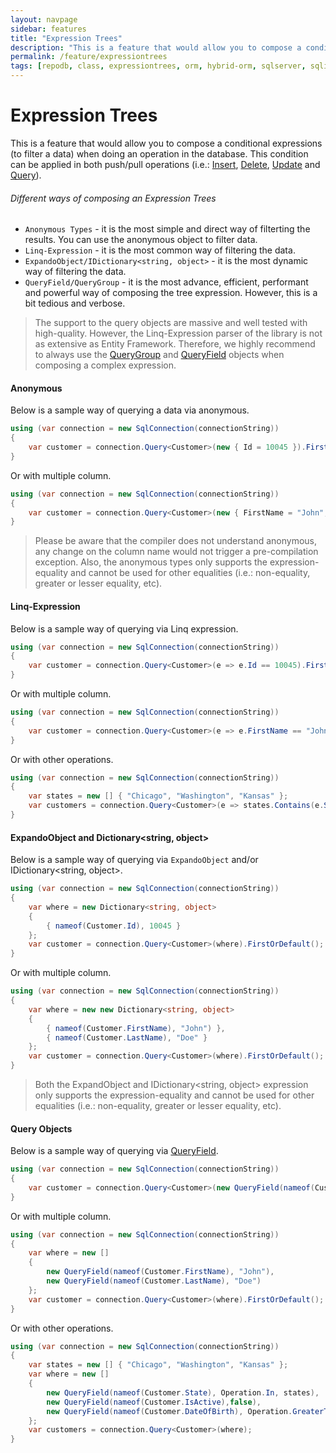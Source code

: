 ```yaml
---
layout: navpage
sidebar: features
title: "Expression Trees"
description: "This is a feature that would allow you to compose a conditional expressions (to filter a data) when doing an operation in the database."
permalink: /feature/expressiontrees
tags: [repodb, class, expressiontrees, orm, hybrid-orm, sqlserver, sqlite, mysql, postgresql]
---
```


# Expression Trees

This is a feature that would allow you to compose a conditional expressions (to filter a data) when doing an operation in the database. This condition can be applied in both push/pull operations (i.e.: [Insert](/operation/insert), [Delete](/operation/delete), [Update](/operation/update) and [Query](/opereration/query)).

###### Different ways of composing an Expression Trees

- `Anonymous Types` - it is the most simple and direct way of filterting the results. You can use the anonymous object to filter data.
- `Linq-Expression` - it is the most common way of filtering the data.
- `ExpandoObject/IDictionary<string, object>` - it is the most dynamic way of filtering the data.
- `QueryField/QueryGroup` - it is the most advance, efficient, performant and powerful way of composing the tree expression. However, this is a bit tedious and verbose.

> The support to the query objects are massive and well tested with high-quality. However, the Linq-Expression parser of the library is not as extensive as Entity Framework. Therefore, we highly recommend to always use the [QueryGroup](/class/querygroup) and [QueryField](/class/queryfield) objects when composing a complex expression.

#### Anonymous

Below is a sample way of querying a data via anonymous. 

```csharp
using (var connection = new SqlConnection(connectionString))
{
    var customer = connection.Query<Customer>(new { Id = 10045 }).FirstOrDefault();
}
```

Or with multiple column.

```csharp
using (var connection = new SqlConnection(connectionString))
{
    var customer = connection.Query<Customer>(new { FirstName = "John", LastName = "Doe" }).FirstOrDefault();
}
```

> Please be aware that the compiler does not understand anonymous, any change on the column name would not trigger a pre-compilation exception. Also, the anonymous types only supports the expression-equality and cannot be used for other equalities (i.e.: non-equality, greater or lesser equality, etc).

#### Linq-Expression

Below is a sample way of querying via Linq expression. 

```csharp
using (var connection = new SqlConnection(connectionString))
{
    var customer = connection.Query<Customer>(e => e.Id == 10045).FirstOrDefault();
}
```

Or with multiple column.

```csharp
using (var connection = new SqlConnection(connectionString))
{
    var customer = connection.Query<Customer>(e => e.FirstName == "John" && e.LastName == "Doe" }).FirstOrDefault();
}
```

Or with other operations.

```csharp
using (var connection = new SqlConnection(connectionString))
{
    var states = new [] { "Chicago", "Washington", "Kansas" };
    var customers = connection.Query<Customer>(e => states.Contains(e.State) && e.IsActive == false && e.DateOfBirth >= DateTime.Parse("1970-01-01") });
}
```

#### ExpandoObject and Dictionary<string, object>

Below is a sample way of querying via `ExpandoObject` and/or IDictionary&lt;string, object&gt;. 

```csharp
using (var connection = new SqlConnection(connectionString))
{
    var where = new Dictionary<string, object>
    {
        { nameof(Customer.Id), 10045 }
    };
    var customer = connection.Query<Customer>(where).FirstOrDefault();
}
```

Or with multiple column.

```csharp
using (var connection = new SqlConnection(connectionString))
{
    var where = new new Dictionary<string, object>
    {
        { nameof(Customer.FirstName), "John") },
        { nameof(Customer.LastName), "Doe" }
    };
    var customer = connection.Query<Customer>(where).FirstOrDefault();
}
```

> Both the ExpandObject and IDictionary&lt;string, object&gt; expression only supports the expression-equality and cannot be used for other equalities (i.e.: non-equality, greater or lesser equality, etc).

#### Query Objects

Below is a sample way of querying via [QueryField](/class/queryfield). 

```csharp
using (var connection = new SqlConnection(connectionString))
{
    var customer = connection.Query<Customer>(new QueryField(nameof(Customer.Id), 10045)).FirstOrDefault();
}
```

Or with multiple column.

```csharp
using (var connection = new SqlConnection(connectionString))
{
    var where = new []
    {
        new QueryField(nameof(Customer.FirstName), "John"),
        new QueryField(nameof(Customer.LastName), "Doe")
    };
    var customer = connection.Query<Customer>(where).FirstOrDefault();
}
```

Or with other operations.

```csharp
using (var connection = new SqlConnection(connectionString))
{
    var states = new [] { "Chicago", "Washington", "Kansas" };
    var where = new []
    {
        new QueryField(nameof(Customer.State), Operation.In, states),
        new QueryField(nameof(Customer.IsActive),false),
        new QueryField(nameof(Customer.DateOfBirth), Operation.GreaterThanOrEqual, DateTime.Parse("1970-01-01"))
    };
    var customers = connection.Query<Customer>(where);
}
```
